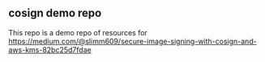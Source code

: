 ## cosign demo repo

This repo is a demo repo of resources for https://medium.com/@slimm609/secure-image-signing-with-cosign-and-aws-kms-82bc25d7fdae
